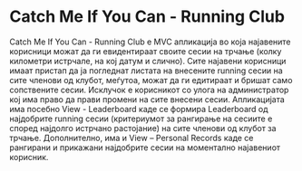 # Catch Me If You Can - Running Club
Catch Me If You Can - Running Club е MVC апликација во која најавените корисници можат да ги евидентираат своите сесии на трчање (колку километри истрчале, на кој датум и слично).
Сите најавени корисници имаат пристап да ја погледнат листата на внесените running сесии на сите членови од клубот, меѓутоа, можат да ги едитираат и бришат само сопствените сесии. Исклучок е корисникот со улога на администратор кој има право да прави промени на сите внесени сесии.
Апликацијата има посебно View - Leaderboard каде се формира Leaderboard од најдобрите running сесии (критериумот за рангирање на сесиите е според најдолго истрчано растојание) на сите членови од клубот за трчање. Дополнително, има и View – Personal Records каде се рангирани и прикажани најдобрите сесии на моментално најавениот корисник.
